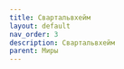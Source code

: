 ```yaml
---
title: Свартальвхейм
layout: default
nav_order: 3
description: Свартальвхейм
parent: Миры
---
```



